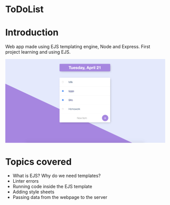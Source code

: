 # ToDoList

# Introduction

Web app made using EJS templating engine, Node and Express. First project learning and using EJS.

![Todo list app](https://github.com/SeckMohameth/ToDoList/blob/master/Images/Screen%20Shot%202020-04-21%20at%206.10.25%20PM.png?raw=true)

# Topics covered
- What is EJS? Why do we need templates?
- Linter errors
- Running code inside the EJS template
- Adding style sheets
- Passing data from the webpage to the server
